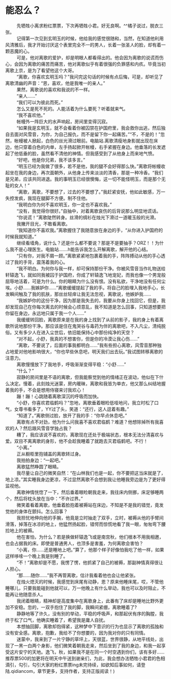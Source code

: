 <h1>能忍么？</h1>
<div id="content">&nbsp&nbsp&nbsp&nbsp&nbsp&nbsp&nbsp&nbsp
 先牺牲小离求粉红票票，下次再牺牲小君。好无良啊。^^橘子说过，脱衣三张。
 <br/>&nbsp&nbsp&nbsp&nbsp&nbsp&nbsp&nbsp&nbsp
 记得第一次见到玄明玉的时候，他给我的感觉很随和，当然，在知道他利用风清雅后，我才开始讨厌这个表里完全不一的男人，长着一张圣人的脸，却有着一颗恶魔的心。
 <br/>&nbsp&nbsp&nbsp&nbsp&nbsp&nbsp&nbsp&nbsp
 可是，他对离歌的爱护，却是明眼人都看得出的。他会因为离歌的说谎而伤心，会因为离歌的痛苦而痛苦，他对离歌似乎有着很强的负罪感和内疚。毕竟当初离歌上京，是为了看望他这个大哥。
 <br/>&nbsp&nbsp&nbsp&nbsp&nbsp&nbsp&nbsp&nbsp
 “离歌，你喜欢玄明玉吗？”我问完这句话的时候有点后悔，可是，却听见了离歌清幽的声音：“恩，喜欢，他是我唯一的亲人。”
 <br/>&nbsp&nbsp&nbsp&nbsp&nbsp&nbsp&nbsp&nbsp
 果然，离歌说的喜欢和我说的不一样。
 <br/>&nbsp&nbsp&nbsp&nbsp&nbsp&nbsp&nbsp&nbsp
 “亲人……”
 <br/>&nbsp&nbsp&nbsp&nbsp&nbsp&nbsp&nbsp&nbsp
 “我们可以为彼此而死。”
 <br/>&nbsp&nbsp&nbsp&nbsp&nbsp&nbsp&nbsp&nbsp
 怎么又是死不死的。人能活着为什么要死？听着就来气。
 <br/>&nbsp&nbsp&nbsp&nbsp&nbsp&nbsp&nbsp&nbsp
 “我不喜欢他。”
 <br/>&nbsp&nbsp&nbsp&nbsp&nbsp&nbsp&nbsp&nbsp
 帐幔外一阵巨大的水声响起，房间里变得沉寂。
 <br/>&nbsp&nbsp&nbsp&nbsp&nbsp&nbsp&nbsp&nbsp
 “如果我是玄明玉，就不会看着你被囚禁在护国府里，我会救你出逃，然后独自去面对风雪音，为你，为自己报仇，而不是留下你一起痛苦。”“不，不是的！”忽然，帐幔被人掀起，白色的丝光滑过眼前。电脑站.离歌清瘦地身影就出现在床边，他只穿着白色的内单，左手扬起掀开帐幔，右手紧握在身边。他垂落的长发遮起了他低垂的脸，虽然看不清他的神情。但我感受到了从他身上而来地气愤。
 <br/>&nbsp&nbsp&nbsp&nbsp&nbsp&nbsp&nbsp&nbsp
 “好吧，他是你兄弟，我不该多言。”
 <br/>&nbsp&nbsp&nbsp&nbsp&nbsp&nbsp&nbsp&nbsp
 “明玉已经为我做了很多，若不是他，我的腿不会好得那么快。”离歌将帐幔收起坐在我的身边，再次面朝外，从他身上传来淡淡的清香，那是一种冷香。“我们是兄弟，应该共同进退。我的事明玉已经很懊悔，这一切不能怪明玉，而是那个无耻的女人！”
 <br/>&nbsp&nbsp&nbsp&nbsp&nbsp&nbsp&nbsp&nbsp
 “离歌，离歌，不要想了，过去的不要想了。”我赶紧安抚，他如此敏感，万一失控发疯，我现在腿脚不方便。制不住他。
 <br/>&nbsp&nbsp&nbsp&nbsp&nbsp&nbsp&nbsp&nbsp
 “我明白你为何不喜欢明玉，你一定也不喜欢我。”
 <br/>&nbsp&nbsp&nbsp&nbsp&nbsp&nbsp&nbsp&nbsp
 “没有，我觉得你很好。”自抽中，对着离歌哀伤的后背说那么明显地谎话。
 <br/>&nbsp&nbsp&nbsp&nbsp&nbsp&nbsp&nbsp&nbsp
 “你说谎！”离歌陡然转身。丝滑的绸衫在烛光下滑过一道暖玉般的光滑。
 <br/>&nbsp&nbsp&nbsp&nbsp&nbsp&nbsp&nbsp&nbsp
 我撇开目光，不敢看离歌。
 <br/>&nbsp&nbsp&nbsp&nbsp&nbsp&nbsp&nbsp&nbsp
 “我知道你不喜欢我。”离歌握住了我随意放在身边的手，“从你进入护国府的时候我就知道。”
 <br/>&nbsp&nbsp&nbsp&nbsp&nbsp&nbsp&nbsp&nbsp
 继续看墙角，说什么？还是什么都不要说？那是不是要抽手？ORZ！！为什么我不是心理医生。电脑站.……h能告诉我怎么开解离歌，解开他的心结。
 <br/>&nbsp&nbsp&nbsp&nbsp&nbsp&nbsp&nbsp&nbsp
 “只有你，对我不屑一顾。”离歌紧紧地包裹着我的手，阵阵搏动从他的手心透过了我的手背，震荡着我的心。
 <br/>&nbsp&nbsp&nbsp&nbsp&nbsp&nbsp&nbsp&nbsp
 “我不明白。为何你与我一样，却可保持那份干净。你被风雪音当作礼物送给轩辕逸飞，就如同我被囚于护国府，你成了轩辕逸飞地宠妃，而我也像一个男宠般屈辱地活着，可是为什么。你的眼睛为什么没有恨。没有私欲，干净地没有任何尘埃。小舒……我嫉妒你……”离歌缓缓提起了我的手。将自己的脸埋入我地手心，长发瞬间触及了我的肌肤，那丝丝轻痒让我无法忽视，离歌说，他嫉妒我……
 <br/>&nbsp&nbsp&nbsp&nbsp&nbsp&nbsp&nbsp&nbsp
 “我嫉妒你的这份干净，因为那是我失去的，我要从你身上找回它，但是，我却发现自己在你每次离去的时候会心烦意乱，我不知道是怎么回事，只知道想要把你留在身边，永远地只属于我一个人……”
 <br/>&nbsp&nbsp&nbsp&nbsp&nbsp&nbsp&nbsp&nbsp
 我缓缓转回脸，离歌原来是在我的身上找到了从前的影子，我的身上有着离歌所说地那份干净。那应该是住在鬼哭谷与毒药为伴的离歌吧，不入凡尘，清纯脱俗。又有多少人在进入尘世后，依旧能保持心中那份纯净的天空？
 <br/>&nbsp&nbsp&nbsp&nbsp&nbsp&nbsp&nbsp&nbsp
 “对不起，小舒，我真的不想害你，但是你的冷漠让我心伤……”
 <br/>&nbsp&nbsp&nbsp&nbsp&nbsp&nbsp&nbsp&nbsp
 “离歌，不要说了，后面的事我都明白……”我有些担心离歌，风雪音那种独占地爱对他地影响很大，“你也早些休息吧，明天我们出去玩。”我试图转移离歌的注意力。
 <br/>&nbsp&nbsp&nbsp&nbsp&nbsp&nbsp&nbsp&nbsp
 离歌慢慢放下了我地手，呼吸渐渐变得平稳：“小舒……”
 <br/>&nbsp&nbsp&nbsp&nbsp&nbsp&nbsp&nbsp&nbsp
 “什么？”
 <br/>&nbsp&nbsp&nbsp&nbsp&nbsp&nbsp&nbsp&nbsp
 寂静的房间里是不语的离歌，但我能察觉到他的情绪正在波动，他似在下什么决定。慢着，此刻烛光迷蒙，房内暖昧，离歌和我皆为单衣，他又那么纠结地握着我的手，不会是想用侍寝来讨我欢心！
 <br/>&nbsp&nbsp&nbsp&nbsp&nbsp&nbsp&nbsp&nbsp
 蹦！蹦！心跳随着离歌深沉的呼吸而加快。
 <br/>&nbsp&nbsp&nbsp&nbsp&nbsp&nbsp&nbsp&nbsp
 “小舒，你喜欢君临鹤吗？”忽地，离歌垂着眼睑低哑地问，我立时松了口气，女尊书看多了，YY过了头，笑道：“还行，这人逗着有趣。”
 <br/>&nbsp&nbsp&nbsp&nbsp&nbsp&nbsp&nbsp&nbsp
 “知道了。”离歌侧过脸，放开了我的手：“你早点休息吧。”
 <br/>&nbsp&nbsp&nbsp&nbsp&nbsp&nbsp&nbsp&nbsp
 离歌有点不对劲，他为什么问我喜不喜欢君临鹤？难道？他想除掉所有我喜欢的人？然后跟风雪音学独占我？
 <br/>&nbsp&nbsp&nbsp&nbsp&nbsp&nbsp&nbsp&nbsp
 糟了，我应该说不喜欢的，离歌现在还处于极端状态，根本无法分清喜欢与爱。双目不离离歌的身形，他不会趁我睡着了就跑去灭君临鹤吧。不行！
 <br/>&nbsp&nbsp&nbsp&nbsp&nbsp&nbsp&nbsp&nbsp
 “小离。”
 <br/>&nbsp&nbsp&nbsp&nbsp&nbsp&nbsp&nbsp&nbsp
 正从橱柜里抱铺盖的离歌转过身。
 <br/>&nbsp&nbsp&nbsp&nbsp&nbsp&nbsp&nbsp&nbsp
 我拍拍身边：“一起吧。”
 <br/>&nbsp&nbsp&nbsp&nbsp&nbsp&nbsp&nbsp&nbsp
 离歌猛然睁圆了眼睛。
 <br/>&nbsp&nbsp&nbsp&nbsp&nbsp&nbsp&nbsp&nbsp
 我尽量让自己的微笑自然：“在山林我们也是一起，你不要把这当床就是了，地上凉。”其实睡我身边更凉，不过显然离歌不会想到我让他睡我旁边是为了更好得监视他。
 <br/>&nbsp&nbsp&nbsp&nbsp&nbsp&nbsp&nbsp&nbsp
 离歌神情恍惚了一下，然后垂着眼睑朝我走来，我往床内侧挪，床足够睡两个，然后将枕头放在当中：“不许过界。”
 <br/>&nbsp&nbsp&nbsp&nbsp&nbsp&nbsp&nbsp&nbsp
 微笑着看着离歌，他垂着脸抱着被褥站在床边，不知是不是我的错觉，竟发觉他的身体在颤抖。怎么回事？
 <br/>&nbsp&nbsp&nbsp&nbsp&nbsp&nbsp&nbsp&nbsp
 我担忧地伸向他的手腕，他竟是立时抽走了双手，立时，被褥从他的手臂间滑落，掉落在冰凉的地上，他猛然扬起脸，错愕而惊慌地看了我一眼，匆匆弯下腰捡地上的被褥。
 <br/>&nbsp&nbsp&nbsp&nbsp&nbsp&nbsp&nbsp&nbsp
 他在害怕，为什么？若是换做轩辕逸飞或是南宫秋，他们根本不用我相邀，也会占据我的床。即使是普通男人，也顶多是害羞，为何离歌会害怕？
 <br/>&nbsp&nbsp&nbsp&nbsp&nbsp&nbsp&nbsp&nbsp
 “小离，你……还是睡地上吧。”算了，他那个样子好像怕我吃了他一样，如果这样哆嗦一个晚上我是别睡了。
 <br/>&nbsp&nbsp&nbsp&nbsp&nbsp&nbsp&nbsp&nbsp
 “不！”离歌却是不愿，我愣了愣，他抓紧了自己的被褥，那副神情真得很让人担心。
 <br/>&nbsp&nbsp&nbsp&nbsp&nbsp&nbsp&nbsp&nbsp
 “那……随你……”我不再管离歌，估计我看着他也会让他紧张。
 <br/>&nbsp&nbsp&nbsp&nbsp&nbsp&nbsp&nbsp&nbsp
 在烛火熄灭的时候，我感觉到床尾有动静，恩？原来他睡床尾，哎，不管他睡哪儿，只要我能碰到他就可以，万一他晚上有什么举动，我也可以及时阻止，不能再让他随意杀人。
 <br/>&nbsp&nbsp&nbsp&nbsp&nbsp&nbsp&nbsp&nbsp
 我闭着眼睛，精神却是高度集中在离歌身上，此番有了床却是睡地比野外更加不安稳。忽的，一双手抱住了我的脚，我瞬间紧绷，离歌睡着了?
 <br/>&nbsp&nbsp&nbsp&nbsp&nbsp&nbsp&nbsp&nbsp
 静静地等了许久，没有别的举动，平稳的呼吸声，和那起伏有序的胸膛，我终于松了口气，他确实睡着了，希望我是庸人自扰。
 <br/>&nbsp&nbsp&nbsp&nbsp&nbsp&nbsp&nbsp&nbsp
 本想抽回脚，离歌却抱得紧，这种梦中下意识的行为也显示了离歌的孤独和没有安全感。离歌，抱歉，我给不了你想要的，因为我对你的只有同情。
 <br/>&nbsp&nbsp&nbsp&nbsp&nbsp&nbsp&nbsp&nbsp
 迷蒙中，我来到了一片宁静的草坪上，天很蓝，世界很静，从地平线处，出现了一黑一白两个身影，他们微笑着朝我走来，然后坐到了我的身边，和我一起享受这片安宁的天地。逸飞，秋，如果我不是在同一个时空遇到你们，该有多好……推荐票500的加更将在明天中午送到谢亲们，为此，我会想办法牺牲小君君的色相滴引，勾引，勾引大家的粉红票票ing未完待续，如欲知后事如何，请登陆.qidiancom，章节更多，支持作者，支持正版阅读！)
 <br/>&nbsp&nbsp&nbsp&nbsp&nbsp&nbsp&nbsp&nbsp
</div>
